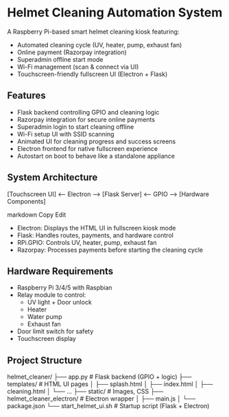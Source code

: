 # Helmet Cleaning Automation System

A Raspberry Pi-based smart helmet cleaning kiosk featuring:

- Automated cleaning cycle (UV, heater, pump, exhaust fan)  
- Online payment (Razorpay integration)  
- Superadmin offline start mode  
- Wi-Fi management (scan & connect via UI)  
- Touchscreen-friendly fullscreen UI (Electron + Flask)  

## Features

- Flask backend controlling GPIO and cleaning logic  
- Razorpay integration for secure online payments  
- Superadmin login to start cleaning offline  
- Wi-Fi setup UI with SSID scanning  
- Animated UI for cleaning progress and success screens  
- Electron frontend for native fullscreen experience  
- Autostart on boot to behave like a standalone appliance  

## System Architecture

[Touchscreen UI] <-- Electron --> [Flask Server] <-- GPIO --> [Hardware Components]

markdown
Copy
Edit

- Electron: Displays the HTML UI in fullscreen kiosk mode  
- Flask: Handles routes, payments, and hardware control  
- RPi.GPIO: Controls UV, heater, pump, exhaust fan  
- Razorpay: Processes payments before starting the cleaning cycle  

## Hardware Requirements

- Raspberry Pi 3/4/5 with Raspbian  
- Relay module to control:
  - UV light + Door unlock  
  - Heater  
  - Water pump  
  - Exhaust fan  
- Door limit switch for safety  
- Touchscreen display  

## Project Structure
helmet_cleaner/
├── app.py # Flask backend (GPIO + logic)
├── templates/ # HTML UI pages
│ ├── splash.html
│ ├── index.html
│ ├── cleaning.html
│ └── ...
├── static/ # Images, CSS
├── helmet_cleaner_electron/ # Electron wrapper
│ ├── main.js
│ └── package.json
└── start_helmet_ui.sh # Startup script (Flask + Electron)

